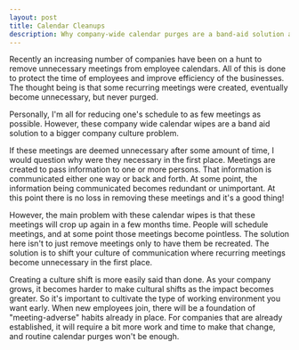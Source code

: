 ```yaml
---
layout: post
title: Calendar Cleanups
description: Why company-wide calendar purges are a band-aid solution and how to build a meeting-adverse culture to improve workplace efficiency.
---
```


Recently an increasing number of companies have been on a hunt to remove unnecessary meetings from employee calendars. All of this is done to protect the time of employees and improve efficiency of the businesses. The thought being is that some recurring meetings were created, eventually become unnecessary, but never purged.

Personally, I'm all for reducing one's schedule to as few meetings as possible. However, these company wide calendar wipes are a band aid solution to a bigger company culture problem.

If these meetings are deemed unnecessary after some amount of time, I would question why were they necessary in the first place. Meetings are created to pass information to one or more persons. That information is communicated either one way or back and forth. At some point, the information being communicated becomes redundant or unimportant. At this point there is no loss in removing these meetings and it's a good thing!

However, the main problem with these calendar wipes is that these meetings will crop up again in a few months time. People will schedule meetings, and at some point those meetings become pointless. The solution here isn't to just remove meetings only to have them be recreated. The solution is to shift your culture of communication where recurring meetings become unnecessary in the first place.

Creating a culture shift is more easily said than done. As your company grows, it becomes harder to make cultural shifts as the impact becomes greater. So it's important to cultivate the type of working environment you want early. When new employees join, there will be a foundation of "meeting-adverse" habits already in place. For companies that are already established, it will require a bit more work and time to make that change, and routine calendar purges won't be enough.
